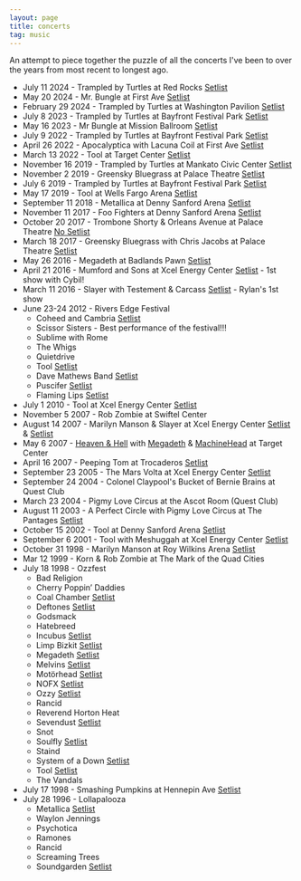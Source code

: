 ```yaml
---
layout: page
title: concerts
tag: music
---
```

An attempt to piece together the puzzle of all the concerts I've been to over the years from most recent to longest ago.

- July 11 2024 - Trampled by Turtles at Red Rocks [Setlist](https://www.setlist.fm/setlist/trampled-by-turtles/2024/red-rocks-amphitheatre-morrison-co-354f963.html)
- May 20 2024 - Mr. Bungle at First Ave [Setlist](https://www.setlist.fm/setlist/mr-bungle/2024/first-avenue-minneapolis-mn-73abbaad.html)
- February 29 2024 - Trampled by Turtles at Washington Pavilion [Setlist](https://www.setlist.fm/setlist/trampled-by-turtles/2024/washington-pavilion-sioux-falls-sd-5bad5f58.html)
- July 8 2023 - Trampled by Turtles at Bayfront Festival Park [Setlist](https://www.setlist.fm/setlist/trampled-by-turtles/2023/bayfront-festival-park-duluth-mn-ba72162.html)
- May 16 2023 - Mr Bungle at Mission Ballroom [Setlist](https://www.setlist.fm/setlist/mr-bungle/2023/mission-ballroom-denver-co-43b9e38b.html)
- July 9 2022 - Trampled by Turtles at Bayfront Festival Park [Setlist](https://www.setlist.fm/setlist/trampled-by-turtles/2022/bayfront-festival-park-duluth-mn-53b55bc9.html)
- April 26 2022 - Apocalyptica with Lacuna Coil at First Ave [Setlist](https://www.setlist.fm/setlist/apocalyptica/2022/first-avenue-minneapolis-mn-6bb67672.html)
- March 13 2022 - Tool at Target Center [Setlist](https://www.setlist.fm/setlist/tool/2022/target-center-minneapolis-mn-b89e1fe.html)
- November 16 2019 - Trampled by Turtles at Mankato Civic Center [Setlist](https://www.setlist.fm/setlist/trampled-by-turtles/2019/mankato-civic-center-mankato-mn-39aed87.html)
- November 2 2019 - Greensky Bluegrass at Palace Theatre [Setlist](https://www.setlist.fm/setlist/greensky-bluegrass/2019/palace-theatre-st-paul-mn-2b9d683e.html)
- July 6 2019 - Trampled by Turtles at Bayfront Festival Park [Setlist](https://www.setlist.fm/setlist/trampled-by-turtles/2019/bayfront-festival-park-duluth-mn-6b9ea616.html)
- May 17 2019 - Tool at Wells Fargo Arena [Setlist](https://www.setlist.fm/setlist/tool/2019/wells-fargo-arena-des-moines-ia-39031cb.html)
- September 11 2018 - Metallica at Denny Sanford Arena [Setlist](https://www.setlist.fm/setlist/metallica/2018/denny-sanford-premier-center-sioux-falls-sd-3be9ac00.html)
- November 11 2017 - Foo Fighters at Denny Sanford Arena [Setlist](https://www.setlist.fm/setlist/foo-fighters/2017/denny-sanford-premier-center-sioux-falls-sd-4be0a796.html)
- October 20 2017 - Trombone Shorty & Orleans Avenue at Palace Theatre [No Setlist](https://www.setlist.fm/setlist/trombone-shorty-and-orleans-avenue/2017/palace-theatre-st-paul-mn-7be06af0.html)
- March 18 2017 - Greensky Bluegrass with Chris Jacobs at Palace Theatre [Setlist](https://www.setlist.fm/setlist/greensky-bluegrass/2017/palace-theatre-st-paul-mn-73f902bd.html)
- May 26 2016 - Megadeth at Badlands Pawn [Setlist](https://www.setlist.fm/setlist/megadeth/2016/badlands-pawn-gold-and-jewelry-sioux-falls-sd-23fe8867.html)
- April 21 2016 - Mumford and Sons at Xcel Energy Center [Setlist](https://www.setlist.fm/setlist/mumford-and-sons/2016/xcel-energy-center-st-paul-mn-43f1e337.html) - 1st show with Cybil!
- March 11 2016 - Slayer with Testement & Carcass [Setlist](https://www.setlist.fm/setlist/slayer/2016/myth-maplewood-mn-1bf0e1c8.html) - Rylan's 1st show
- June 23-24 2012 - Rivers Edge Festival
    - Coheed and Cambria [Setlist](https://www.setlist.fm/setlist/coheed-and-cambria/2012/harriet-island-regional-park-st-paul-mn-1bdf0dd0.html)
    - Scissor Sisters - Best performance of the festival!!!
    - Sublime with Rome
    - The Whigs
    - Quietdrive
    - Tool [Setlist](https://www.setlist.fm/setlist/tool/2002/sioux-falls-arena-sioux-falls-sd-53d96b05.html)
    - Dave Mathews Band [Setlist](https://www.setlist.fm/setlist/dave-matthews-band/2012/harriet-island-regional-park-st-paul-mn-1bdf0958.html)
    - Puscifer [Setlist](https://www.setlist.fm/setlist/puscifer/2012/harriet-island-regional-park-st-paul-mn-43df0f5b.html)
    - Flaming Lips [Setlist](https://www.setlist.fm/setlist/the-flaming-lips/2012/harriet-island-regional-park-st-paul-mn-bdf095a.html)
- July 1 2010 - Tool at Xcel Energy Center [Setlist](https://www.setlist.fm/setlist/tool/2010/xcel-energy-center-st-paul-mn-63d406cb.html)
- November 5 2007 - Rob Zombie at Swiftel Center 
- August 14 2007 - Marilyn Manson & Slayer at Xcel Energy Center [Setlist](https://www.setlist.fm/setlist/slayer/2007/xcel-energy-center-st-paul-mn-33dfb065.html) & [Setlist](https://www.setlist.fm/setlist/marilyn-manson/2007/xcel-energy-center-st-paul-mn-1bd635c4.html)
- May 6 2007 - [Heaven & Hell](https://www.setlist.fm/setlist/heaven-and-hell/2007/target-center-minneapolis-mn-2bd744d2.html) with [Megadeth](https://www.setlist.fm/setlist/megadeth/2007/target-center-minneapolis-mn-73d642b1.html) & [MachineHead](https://www.setlist.fm/setlist/machine-head/2007/target-center-minneapolis-mn-6bd6366a.html) at Target Center
- April 16 2007 - Peeping Tom at Trocaderos [Setlist](https://www.setlist.fm/setlist/peeping-tom/2007/trocaderos-minneapolis-mn-bdf8d82.html)
- September 23 2005 - The Mars Volta at Xcel Energy Center [Setlist](https://www.setlist.fm/setlist/the-mars-volta/2005/xcel-energy-center-st-paul-mn-23c3348b.html)
- September 24 2004 - Colonel Claypool's Bucket of Bernie Brains at Quest Club
- March 23 2004 - Pigmy Love Circus at the Ascot Room (Quest Club)
- August 11 2003 - A Perfect Circle with Pigmy Love Circus at The Pantages  [Setlist](https://www.setlist.fm/setlist/a-perfect-circle/2003/pantages-theatre-minneapolis-mn-4bd2630e.html)
- October 15 2002 - Tool at Denny Sanford Arena [Setlist](https://www.setlist.fm/setlist/tool/2002/sioux-falls-arena-sioux-falls-sd-53d96b05.html)
- September 6 2001 - Tool with Meshuggah at Xcel Energy Center [Setlist](https://www.setlist.fm/setlist/tool/2001/xcel-energy-center-st-paul-mn-73d462c1.html)
- October 31 1998 - Marilyn Manson at Roy Wilkins Arena [Setlist](https://www.setlist.fm/setlist/marilyn-manson/1998/roy-wilkins-auditorium-st-paul-mn-7bdbce24.html)
- Mar 12 1999 - Korn & Rob Zombie at The Mark of the Quad Cities
- July 18 1998 - Ozzfest
    - Bad Religion
    - Cherry Poppin’ Daddies
    - Coal Chamber [Setlist](https://www.setlist.fm/setlist/coal-chamber/1998/float-rite-park-amphitheatre-somerset-wi-33de1881.html)
    - Deftones [Setlist](https://www.setlist.fm/setlist/deftones/1998/float-rite-park-amphitheatre-somerset-wi-4bdf6bca.html)
    - Godsmack
    - Hatebreed
    - Incubus [Setlist](https://www.setlist.fm/setlist/incubus/1998/float-rite-park-amphitheatre-somerset-wi-7bd632e4.html)
    - Limp Bizkit [Setlist](https://www.setlist.fm/setlist/limp-bizkit/1998/float-rite-park-amphitheatre-somerset-wi-23de1887.html)
    - Megadeth [Setlist](https://www.setlist.fm/setlist/megadeth/1998/float-rite-park-amphitheatre-somerset-wi-63d11af3.html)
    - Melvins [Setlist](https://www.setlist.fm/setlist/melvins/1998/float-rite-park-amphitheatre-somerset-wi-63d70ecf.html)
    - Motörhead [Setlist](https://www.setlist.fm/setlist/motorhead/1998/float-rite-park-amphitheatre-somerset-wi-6bd11af2.html)
    - NOFX [Setlist](https://www.setlist.fm/setlist/nofx/1998/float-rite-park-amphitheatre-somerset-wi-5bdf6bd4.html)
    - Ozzy [Setlist](https://www.setlist.fm/setlist/ozzy-osbourne/1998/float-rite-park-amphitheatre-somerset-wi-13d05df1.html)
    - Rancid
    - Reverend Horton Heat
    - Sevendust [Setlist](https://www.setlist.fm/setlist/sevendust/1998/float-rite-park-amphitheatre-somerset-wi-4bd1139e.html)
    - Snot
    - Soulfly [Setlist](https://www.setlist.fm/setlist/soulfly/1998/float-rite-park-amphitheatre-somerset-wi-33dfe8d5.html)
    - Staind
    - System of a Down [Setlist](https://www.setlist.fm/setlist/system-of-a-down/1998/float-rite-park-amphitheatre-somerset-wi-3bde188c.html)
    - Tool [Setlist](https://www.setlist.fm/setlist/tool/1998/float-rite-park-amphitheatre-somerset-wi-43d5bf33.html)
    - The Vandals
- July 17 1998 - Smashing Pumpkins at Hennepin Ave [Setlist](https://www.setlist.fm/setlist/the-smashing-pumpkins/1998/block-e-at-hennepin-avenue-minneapolis-mn-5bd72f48.html)
- July 28 1996 - Lollapalooza
    - Metallica [Setlist](https://www.setlist.fm/setlist/metallica/1996/iowa-state-fairgrounds-des-moines-ia-6bd6da6e.html)
    - Waylon Jennings
    - Psychotica
    - Ramones
    - Rancid
    - Screaming Trees
    - Soundgarden [Setlist](https://www.setlist.fm/setlist/soundgarden/1996/iowa-state-fairgrounds-des-moines-ia-3bd35820.html)